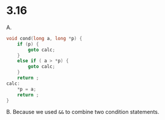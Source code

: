 # 3.16

A.

```cpp
void cond(long a, long *p) {
    if (p) {
        goto calc;
    }
    else if ( a > *p) {
        goto calc;
    }
    return ;
calc:
    *p = a;
    return ;
}
```

B. Because we used `&&` to combine two condition statements.
